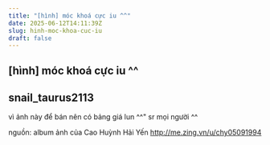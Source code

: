 ```yaml
---
title: "[hình] móc khoá cực iu ^^"
date: 2025-06-12T14:11:39Z
slug: hinh-moc-khoa-cuc-iu
draft: false
---
```


## [hình] móc khoá cực iu ^^

## snail_taurus2113

vì ảnh này để bán nên có bảng giá lun ^^"
sr mọi người ^^
 
 

 
 
 

 
 
 
 

 
 
 

 
 
 
 

 
 
 
 

 
 
 
 

 
 
 

 
 
 
 

 
 
 

 
 
 
 

 
 
 
 
 
 

 
 
 
 

 
 
 

 
nguồn: album ảnh của Cao Huỳnh Hải Yến  http://me.zing.vn/u/chy05091994